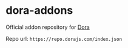 # dora-addons

Official addon repository for [Dora](https://dorajs.com)

Repo url: `https://repo.dorajs.com/index.json`
